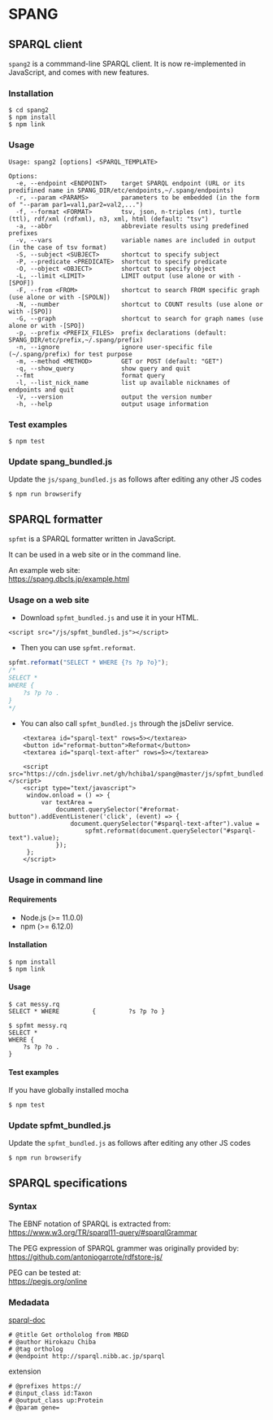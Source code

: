 # SPANG

## SPARQL client

`spang2` is a commmand-line SPARQL client. It is now re-implemented in JavaScript, and comes with new features.

### Installation
```
$ cd spang2
$ npm install
$ npm link
```

### Usage
```
Usage: spang2 [options] <SPARQL_TEMPLATE>

Options:
  -e, --endpoint <ENDPOINT>    target SPARQL endpoint (URL or its predifined name in SPANG_DIR/etc/endpoints,~/.spang/endpoints)
  -r, --param <PARAMS>         parameters to be embedded (in the form of "--param par1=val1,par2=val2,...")
  -f, --format <FORMAT>        tsv, json, n-triples (nt), turtle (ttl), rdf/xml (rdfxml), n3, xml, html (default: "tsv")
  -a, --abbr                   abbreviate results using predefined prefixes
  -v, --vars                   variable names are included in output (in the case of tsv format)
  -S, --subject <SUBJECT>      shortcut to specify subject
  -P, --predicate <PREDICATE>  shortcut to specify predicate
  -O, --object <OBJECT>        shortcut to specify object
  -L, --limit <LIMIT>          LIMIT output (use alone or with -[SPOF])
  -F, --from <FROM>            shortcut to search FROM specific graph (use alone or with -[SPOLN])
  -N, --number                 shortcut to COUNT results (use alone or with -[SPO])
  -G, --graph                  shortcut to search for graph names (use alone or with -[SPO])
  -p, --prefix <PREFIX_FILES>  prefix declarations (default: SPANG_DIR/etc/prefix,~/.spang/prefix)
  -n, --ignore                 ignore user-specific file (~/.spang/prefix) for test purpose
  -m, --method <METHOD>        GET or POST (default: "GET")
  -q, --show_query             show query and quit
  --fmt                        format query
  -l, --list_nick_name         list up available nicknames of endpoints and quit
  -V, --version                output the version number
  -h, --help                   output usage information
```
### Test examples
```
$ npm test
```

### Update spang_bundled.js
Update the `js/spang_bundled.js` as follows after editing any other JS codes
```
$ npm run browserify
```

## SPARQL formatter

`spfmt` is a SPARQL formatter written in JavaScript.

It can be used in a web site or in the command line.

An example web site:<br>
https://spang.dbcls.jp/example.html

### Usage on a web site

* Download `spfmt_bundled.js` and use it in your HTML.

```
<script src="/js/spfmt_bundled.js"></script>
```

* Then you can use `spfmt.reformat`.
```javascript
spfmt.reformat("SELECT * WHERE {?s ?p ?o}");
/*
SELECT *
WHERE {
    ?s ?p ?o .
}
*/
```

* You can also call `spfmt_bundled.js` through the jsDelivr service.
```
    <textarea id="sparql-text" rows=5></textarea>
    <button id="reformat-button">Reformat</button>
    <textarea id="sparql-text-after" rows=5></textarea>
    
    <script src="https://cdn.jsdelivr.net/gh/hchiba1/spang@master/js/spfmt_bundled.js"></script>  
    <script type="text/javascript">
     window.onload = () => {
         var textArea = 
             document.querySelector("#reformat-button").addEventListener('click', (event) => {
                 document.querySelector("#sparql-text-after").value =
                     spfmt.reformat(document.querySelector("#sparql-text").value);
             });
     };
    </script>
```
### Usage in command line

#### Requirements
- Node.js (>= 11.0.0)
- npm (>= 6.12.0)

#### Installation
```
$ npm install
$ npm link
```

#### Usage
```
$ cat messy.rq 
SELECT * WHERE         {         ?s ?p ?o }

$ spfmt messy.rq 
SELECT *
WHERE {
    ?s ?p ?o .
}
```

#### Test examples
If you have globally installed mocha

```
$ npm test
```

### Update spfmt_bundled.js
Update the `spfmt_bundled.js` as follows after editing any other JS codes
```
$ npm run browserify
```

## SPARQL specifications

### Syntax
The EBNF notation of SPARQL is extracted from:<br>
https://www.w3.org/TR/sparql11-query/#sparqlGrammar

The PEG expression of SPARQL grammer was originally provided by:<br>
https://github.com/antoniogarrote/rdfstore-js/

PEG can be tested at:<br>
https://pegjs.org/online

### Medadata
[sparql-doc](https://github.com/ldodds/sparql-doc)
```
# @title Get orthololog from MBGD
# @author Hirokazu Chiba
# @tag ortholog
# @endpoint http://sparql.nibb.ac.jp/sparql
```
extension
```
# @prefixes https://
# @input_class id:Taxon
# @output_class up:Protein
# @param gene=
```
